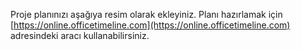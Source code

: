 Proje planınızı aşağıya resim olarak ekleyiniz. Planı hazırlamak için [https://online.officetimeline.com](https://online.officetimeline.com) adresindeki aracı kullanabilirsiniz.